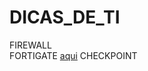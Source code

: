# DICAS_DE_TI

FIREWALL  
FORTIGATE [aqui](https://github.com/piresand/DICAS_DE_TI/tree/main/FIREWALL/FORTIGATE)
CHECKPOINT 